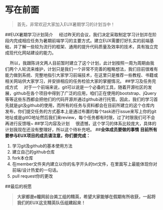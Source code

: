 # 写在前面
> 首先，非常欢迎大家加入EUX暑期学习的计划当中！

##EUX暑期学习计划简介
&nbsp;&nbsp;&nbsp;&nbsp;经过昨天的会议，我们决定采取制定学习计划并在阶段内完成相应任务为暑期前端学习的主要方式。建立EUX需要打好扎实的前端基础，并了解一些较为流行的框架、通用的提升代码质量及效率的技术，具有独立完成现代化网站建设的能力。

&nbsp;&nbsp;&nbsp;&nbsp;所以，我跟陈诗文两人目前暂时建立了这个计划，此计划按照一周为周期由我们两个人轮流来维护，计划只是我们一个非常不完善的粗略想法，我们目前很难有能力做到系统、完整地指引大家学习前端技术，在这里只是推荐一些教程、书籍或相关网站供大家学习，并安排相应的任务检验大家的掌握情况。
##学习及任务完成方式
&nbsp;&nbsp;&nbsp;&nbsp;对于一个前端来说，git可以说是一个必备的工具，随着开源社区的发展，github在各个项目中得到了广泛的应用，咱们正在使用的bootstrap、jQuery等等这些东西都会把他们的代码开源并通过github进行托管。因此，我们的学习首先就是git及github的使用，而所有的任务与资料都会在目前所建立的这个仓库内发布，你们提交任务的方式基本上是通过布置的每个task进行issue来写上你的git地址或是gitIO地址然后我们来review，每个任务都有时限，过了时限我们可不会再进行反馈哦~
##学习内容及计划
&nbsp;&nbsp;&nbsp;&nbsp;很遗憾，这个学习的体系比较庞大，具体的计划我现在还没有整理好，所以这个待补充吧。
##**全体成员要做的事情**
**目前所有要参与EUX项目的成员请注意，你们要完成：**

1.  学习git及github的基本使用方法
2. 建立自己的github仓库
3. fork本仓库
4. 在member文件夹内建立以你的名字开头的txt文件，在里面写上最能体现你对前端/设计热爱的一句话。
5. pull request你的更改

##最后的祝愿
> **大家都是e瞳网前台美工组的精英，希望大家能够在假期有所收获，一起将我们的EUX这支精英队伍组建起来！**
